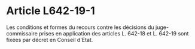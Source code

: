# Article L642-19-1

Les conditions et formes du recours contre les décisions du juge-commissaire prises en application des articles L. 642-18 et L. 642-19 sont fixées par décret en Conseil d'Etat.
